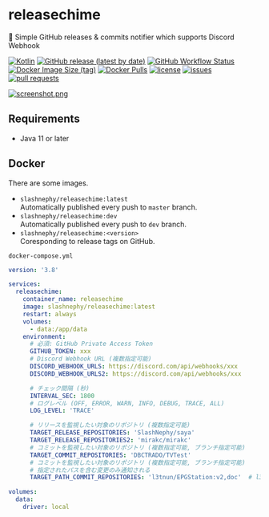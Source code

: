 # releasechime

🔔 Simple GitHub releases &amp; commits notifier which supports Discord Webhook

[![Kotlin](https://img.shields.io/badge/Kotlin-1.5-blue)](https://kotlinlang.org)
[![GitHub release (latest by date)](https://img.shields.io/github/v/release/SlashNephy/releasechime)](https://github.com/SlashNephy/releasechime/releases)
[![GitHub Workflow Status](https://img.shields.io/github/workflow/status/SlashNephy/releasechime/Docker)](https://hub.docker.com/r/slashnephy/releasechime)
[![Docker Image Size (tag)](https://img.shields.io/docker/image-size/slashnephy/releasechime/latest)](https://hub.docker.com/r/slashnephy/releasechime)
[![Docker Pulls](https://img.shields.io/docker/pulls/slashnephy/releasechime)](https://hub.docker.com/r/slashnephy/releasechime)
[![license](https://img.shields.io/github/license/SlashNephy/releasechime)](https://github.com/SlashNephy/releasechime/blob/master/LICENSE)
[![issues](https://img.shields.io/github/issues/SlashNephy/releasechime)](https://github.com/SlashNephy/releasechime/issues)
[![pull requests](https://img.shields.io/github/issues-pr/SlashNephy/releasechime)](https://github.com/SlashNephy/releasechime/pulls)

[![screenshot.png](https://i.imgur.com/6pmT6U6.png)](https://github.com/SlashNephy/releasechime)

## Requirements

- Java 11 or later

## Docker

There are some images.

- `slashnephy/releasechime:latest`  
  Automatically published every push to `master` branch.
- `slashnephy/releasechime:dev`  
  Automatically published every push to `dev` branch.
- `slashnephy/releasechime:<version>`  
  Coresponding to release tags on GitHub.

`docker-compose.yml`

```yaml
version: '3.8'

services:
  releasechime:
    container_name: releasechime
    image: slashnephy/releasechime:latest
    restart: always
    volumes:
      - data:/app/data
    environment:
      # 必須: GitHub Private Access Token
      GITHUB_TOKEN: xxx
      # Discord Webhook URL (複数指定可能)
      DISCORD_WEBHOOK_URLS: https://discord.com/api/webhooks/xxx
      DISCORD_WEBHOOK_URLS2: https://discord.com/api/webhooks/xxx

      # チェック間隔 (秒)
      INTERVAL_SEC: 1800
      # ログレベル (OFF, ERROR, WARN, INFO, DEBUG, TRACE, ALL)
      LOG_LEVEL: 'TRACE'

      # リリースを監視したい対象のリポジトリ (複数指定可能)
      TARGET_RELEASE_REPOSITORIES: 'SlashNephy/saya'
      TARGET_RELEASE_REPOSITORIES2: 'mirakc/mirakc'
      # コミットを監視したい対象のリポジトリ (複数指定可能, ブランチ指定可能)
      TARGET_COMMIT_REPOSITORIES: 'DBCTRADO/TVTest'
      # コミットを監視したい対象のリポジトリ (複数指定可能, ブランチ指定可能)
      # 指定されたパスを含む変更のみ通知される
      TARGET_PATH_COMMIT_REPOSITORIES: 'l3tnun/EPGStation:v2,doc'  # l3tnun/EPGStation の doc 以下の変更のみ通知

volumes:
  data:
    driver: local
```
